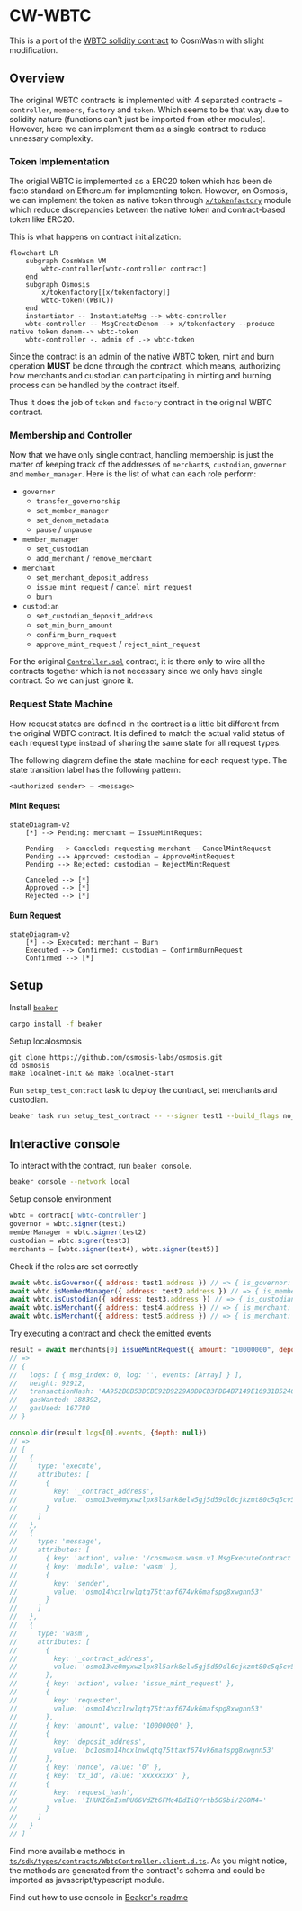 # CW-WBTC

This is a port of the [WBTC solidity contract](https://github.com/WrappedBTC/bitcoin-token-smart-contracts/tree/master/ethereumV2/contracts) to CosmWasm with slight modification.

## Overview

The original WBTC contracts is implemented with 4 separated contracts – `controller`, `members`, `factory` and `token`. Which seems to be that way due to solidity nature (functions can't just be imported from other modules). However, here we can implement them as a single contract to reduce unnessary complexity.

### Token Implementation

The origial WBTC is implemented as a ERC20 token which has been de facto standard on Ethereum for implementing token. However, on Osmosis, we can implement the token as native token through [`x/tokenfactory`](https://github.com/osmosis-labs/osmosis/tree/main/x/tokenfactory) module which reduce discrepancies between the native token and contract-based token like ERC20.

This is what happens on contract initialization:
```mermaid
flowchart LR
    subgraph CosmWasm VM
        wbtc-controller[wbtc-controller contract]
    end
    subgraph Osmosis
        x/tokenfactory[[x/tokenfactory]]
        wbtc-token((WBTC))
    end
    instantiator -- InstantiateMsg --> wbtc-controller
    wbtc-controller -- MsgCreateDenom --> x/tokenfactory --produce native token denom--> wbtc-token
    wbtc-controller -. admin of .-> wbtc-token
```

Since the contract is an admin of the native WBTC token, mint and burn operation **MUST** be done through the contract, which means, authorizing how merchants and custodian can participating in minting and burning process can be handled by the contract itself.

Thus it does the job of `token` and `factory` contract in the original WBTC contract.

### Membership and Controller

Now that we have only single contract, handling membership is just the matter of keeping track of the addresses of `merchant`s, `custodian`, `governor` and `member_manager`. Here is the list of what can each role perform:

- `governor`
    - `transfer_governorship`
    - `set_member_manager`
    - `set_denom_metadata`
    - `pause` / `unpause`
- `member_manager`
    - `set_custodian`
    - `add_merchant` / `remove_merchant`
- `merchant`
    - `set_merchant_deposit_address`
    - `issue_mint_request` / `cancel_mint_request`
    - `burn`
- `custodian`
    - `set_custodian_deposit_address`
    - `set_min_burn_amount`
    - `confirm_burn_request`
    - `approve_mint_request` / `reject_mint_request`
    

For the original [`Controller.sol`](https://github.com/WrappedBTC/bitcoin-token-smart-contracts/blob/master/ethereumV2/contracts/controller/Controller.sol) contract, it is there only to wire all the contracts together which is not necessary since we only have single contract. So we can just ignore it.


### Request State Machine
How request states are defined in the contract is a little bit different from the original WBTC contract. It is defined to match the actual valid status of each request type instead of sharing the same state for all request types.



The following diagram define the state machine for each request type. The state transition label has the following pattern:
```
<authorized sender> – <message>
```


#### Mint Request
```mermaid
stateDiagram-v2
    [*] --> Pending: merchant – IssueMintRequest

    Pending --> Canceled: requesting merchant – CancelMintRequest
    Pending --> Approved: custodian – ApproveMintRequest
    Pending --> Rejected: custodian – RejectMintRequest

    Canceled --> [*]
    Approved --> [*]
    Rejected --> [*]
```

#### Burn Request

```mermaid
stateDiagram-v2
    [*] --> Executed: merchant – Burn
    Executed --> Confirmed: custodian – ConfirmBurnRequest
    Confirmed --> [*]
```

## Setup

Install [`beaker`](https://github.com/osmosis-labs/beaker)

```sh
cargo install -f beaker
```

Setup localosmosis

```
git clone https://github.com/osmosis-labs/osmosis.git
cd osmosis
make localnet-init && make localnet-start
```


Run `setup_test_contract` task to deploy the contract, set merchants and custodian.

```sh
beaker task run setup_test_contract -- --signer test1 --build_flags no_wasm_opt --network local
```

## Interactive console

To interact with the contract, run `beaker console`.
```sh
beaker console --network local
```

Setup console environment
```js
wbtc = contract['wbtc-controller']
governor = wbtc.signer(test1)
memberManager = wbtc.signer(test2)
custodian = wbtc.signer(test3)
merchants = [wbtc.signer(test4), wbtc.signer(test5)]
```

Check if the roles are set correctly
```js
await wbtc.isGovernor({ address: test1.address }) // => { is_governor: true }
await wbtc.isMemberManager({ address: test2.address }) // => { is_member_manager: true }
await wbtc.isCustodian({ address: test3.address }) // => { is_custodian: true }
await wbtc.isMerchant({ address: test4.address }) // => { is_merchant: true }
await wbtc.isMerchant({ address: test5.address }) // => { is_merchant: true }
```

Try executing a contract and check the emitted events

```js
result = await merchants[0].issueMintRequest({ amount: "10000000", depositAddress: "xxxxxx", txId: "xxxxxxxx" })
// =>
// {
//   logs: [ { msg_index: 0, log: '', events: [Array] } ],
//   height: 92912,
//   transactionHash: 'AA952B8B53DCBE92D9229A0DDCB3FDD4B7149E16931B52469F40A4CB60107A91',
//   gasWanted: 188392,
//   gasUsed: 167780
// }

console.dir(result.logs[0].events, {depth: null})
// =>
// [
//   {
//     type: 'execute',
//     attributes: [
//       {
//         key: '_contract_address',
//         value: 'osmo13we0myxwzlpx8l5ark8elw5gj5d59dl6cjkzmt80c5q5cv5rt54qcslsrc'
//       }
//     ]
//   },
//   {
//     type: 'message',
//     attributes: [
//       { key: 'action', value: '/cosmwasm.wasm.v1.MsgExecuteContract' },
//       { key: 'module', value: 'wasm' },
//       {
//         key: 'sender',
//         value: 'osmo14hcxlnwlqtq75ttaxf674vk6mafspg8xwgnn53'
//       }
//     ]
//   },
//   {
//     type: 'wasm',
//     attributes: [
//       {
//         key: '_contract_address',
//         value: 'osmo13we0myxwzlpx8l5ark8elw5gj5d59dl6cjkzmt80c5q5cv5rt54qcslsrc'
//       },
//       { key: 'action', value: 'issue_mint_request' },
//       {
//         key: 'requester',
//         value: 'osmo14hcxlnwlqtq75ttaxf674vk6mafspg8xwgnn53'
//       },
//       { key: 'amount', value: '10000000' },
//       {
//         key: 'deposit_address',
//         value: 'bc1osmo14hcxlnwlqtq75ttaxf674vk6mafspg8xwgnn53'
//       },
//       { key: 'nonce', value: '0' },
//       { key: 'tx_id', value: 'xxxxxxxx' },
//       {
//         key: 'request_hash',
//         value: 'IHUKI6mIsmPU66VdZt6FMc4BdIiQYrtb5G9bi/2G0M4='
//       }
//     ]
//   }
// ]
```

Find more available methods in [`ts/sdk/types/contracts/WbtcController.client.d.ts`](./ts/sdk/types/contracts/WbtcController.client.d.ts). As you might notice, the methods are generated from the contract's schema and could be imported as javascript/typescript module.

Find out how to use console in [Beaker's readme](https://github.com/osmosis-labs/beaker#console)

